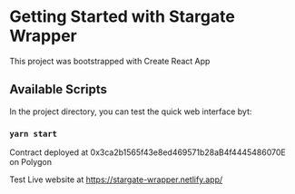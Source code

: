 # Getting Started with Stargate Wrapper

This project was bootstrapped with Create React App

## Available Scripts

In the project directory, you can test the quick web interface byt:

### `yarn start`

Contract deployed at 0x3ca2b1565f43e8ed469571b28aB4f4445486070E on Polygon

Test Live website at https://stargate-wrapper.netlify.app/
